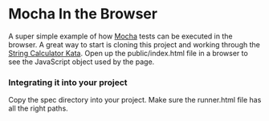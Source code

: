 # Mocha In the Browser

A super simple example of how [Mocha](http://visionmedia.github.com/mocha/) tests
can be executed in the browser. A great way to start is cloning this project and
working through the [String Calculator Kata](http://osherove.com/tdd-kata-1/).
Open up the public/index.html file in a browser to see the JavaScript object
used by the page.

### Integrating it into your project

Copy the spec directory into your project. Make sure the runner.html file has all
the right paths.

